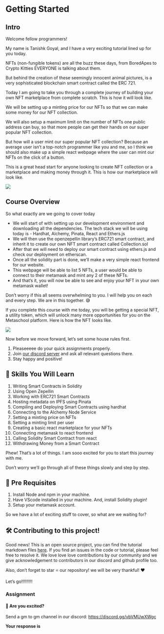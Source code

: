 ﻿# Getting Started

## **Intro**

Welcome fellow programmers!  
  
My name is Tanishk Goyal, and I have a very exciting tutorial lined up for you today.

NFTs (non-fungible tokens) are all the buzz these days, from BoredApes to Crypto Kitties EVERYONE is talking about them.

But behind the creation of these seemingly innocent animal pictures, is a very sophisticated blockchain smart contract called the ERC 721.

Today I am going to take you through a complete journey of building your own NFT marketplace from complete scratch. This is how it will look like.

We will be setting up a minting price for our NFTs so that we can make some money for our NFT collection.

We will also setup a maximum limit on the number of NFTs one public address can buy, so that more people can get their hands on our super popular NFT collection.

But how will a user mint our super popular NFT collection? Because an average user isn’t a top-notch programmer like you and me, so I think we should also make up a simple react webpage where the user can mint our NFTs on the click of a button.

This is a great head start for anyone looking to create NFT collection or a marketplace and making money through it. This is how our marketplace will look like.

![](https://metaschool.s3-ap-southeast-1.amazonaws.com/images/R4hxCdLE7vRF5leridkVn6Q3Q44t0canVfN2lHDg.png)

## Course Overview

So what exactly are we going to cover today

-   We will start of with setting up our development environment and downloading all the dependencies. The tech stack we will be using today is - Hardhat, Alchemy, Pinata, React and Ethers.js
-   We will then use the openzepellin library’s ERC721 smart contract, and inherit it to create our own NFT smart contract called Collection.sol
-   After that we will need to deploy our smart contract using ethers.js and check our deployment on etherscan.
-   Once all the solidity part is done, we’ll make a very simple react frontend for our website.
-   This webpage will be able to list 5 NFTs, a user would be able to connect to their metamask and mint any 2 of these NFTs.
-   And that’s it, you will now be able to see and enjoy your NFT in your own metamask wallet!

Don’t worry if this all seems overwhelming to you. I will help you on each and every step. We are in this together. 😅

If you complete this course with me today, you will be getting a special NFT, a utility token, which will unlock many more opportunities for you on the Metaschool platform. Here is how the NFT looks like.

![](https://lh3.googleusercontent.com/XA90aG5m4td1tcxoknDWavsFAFTULftVrzyhnLu8oM5AwEXm93ZChVq5D1h9gqkhMKPKHBkuOzyeA7jMjzogVRngAshjOaLsQo5lsn2U8ZtLt-jUMfZ0gzY5K2B7NdIM8oju6Lhw)

Now before we move forward, let’s set some house rules first.

1.  Pleaseeeee do your quick assignments properly.
2.  Join  [our discord server](https://discord.gg/vbVMUwXWgc)  and ask all relevant questions there.
3.  Stay happy and positive!

## 🌱 Skills You Will Learn

1.  Writing Smart Contracts in Solidity
2.  Using Open Zepellin
3.  Working with ERC721 Smart Contracts
4.  Hosting metadata on IPFS using Pinata
5.  Compiling and Deploying Smart Contracts using hardhat
6.  Connecting to the Alchemy Node Service
7.  Setting a minting price on NFTs
8.  Setting a minting limit per user
9.  Creating a basic react marketplace for your NFTs
10.  Connecting metamask to react frontend
11.  Calling Solidity Smart Contract from react
12.  Withdrawing Money from a Smart Contract

Phew! That’s a lot of things. I am sooo excited for you to start this journey with me.

Don’t worry we’ll go through all of these things slowly and step by step.

## 🚨 Pre Requisites

1.  Install Node and npm in your machine.
2.  Have VScode installed in your machine. And, install Solidity plugin!
3.  Setup your metamask account.

So we have a lot of exciting stuff to cover, so what are we waiting for?  

## **🛠 Contributing to this project!**
Good news! This is an open source project, you can find the tutorial markdown files [here](https://github.com/0xmetaschool/Learning-Projects). If you find an issues in the code or tutorial, please feel free to resolve it. We love love love contributions by our community and we give acknowledgement to contributors in our discord and github profile too.

Also, don’t forget to star ⭐️ our repository! we will be very thankful! ♥️

Let’s go!!!!!!!!!

### Assignment

#### 🚨 Are you excited?

Send a gm to gm channel in our discord: https://discord.gg/vbVMUwXWgc

**Your response is**
